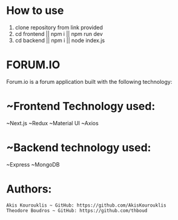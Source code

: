 # How to use

1. clone repository from link provided
2. cd frontend || npm i || npm run dev
3. cd backend || npm i || node index.js

# FORUM.IO

Forum.io is a forum application built with the following technology:

# ~Frontend Technology used:

~Next.js
~Redux
~Material UI
~Axios

# ~Backend technology used:

~Express
~MongoDB

# Authors:

    Akis Kourouklis ~ GitHub: https://github.com/AkisKourouklis
    Theodore Boudros ~ GitHub: https://github.com/thboud
